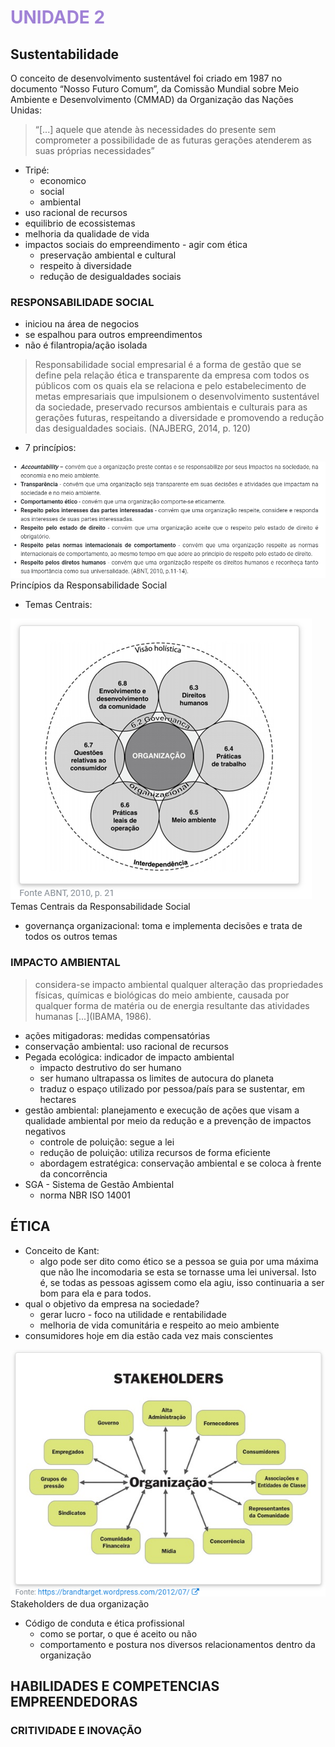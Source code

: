 # <span style="color:#A082D6">**UNIDADE 2**</span>

## Sustentabilidade

O conceito de desenvolvimento sustentável foi criado em 1987 no documento “Nosso Futuro Comum”, da Comissão Mundial sobre Meio Ambiente e Desenvolvimento (CMMAD) da Organização das Nações Unidas:

> “[...] aquele que atende às necessidades do presente sem comprometer a possibilidade de as futuras gerações atenderem as suas próprias necessidades”

- Tripé:
    - economico
    - social
    - ambiental
- uso racional de recursos
- equilibrio de ecossistemas
- melhoria da qualidade de vida
- impactos sociais do empreendimento - agir com ética
    - preservação ambiental e cultural
    - respeito à diversidade
    - redução de desigualdades sociais

### RESPONSABILIDADE SOCIAL
- iniciou na área de negocios
- se espalhou para outros empreendimentos
- não é filantropia/ação isolada

> Responsabilidade social empresarial é a forma de gestão que se define pela relação ética e transparente da empresa com todos os públicos com os quais ela se relaciona e pelo estabelecimento de metas empresariais que impulsionem o desenvolvimento sustentável da sociedade, preservado recursos ambientais e culturais para as gerações futuras, respeitando a diversidade e promovendo a redução das desigualdades sociais. (NAJBERG, 2014, p. 120)

- 7 princípios:

![](./assets/principios_resp_social.png)
<fig>Princípios da Responsabilidade Social</fig>

- Temas Centrais:

![](./assets/temas_centrais_resp_social.png)
<fig>Temas Centrais da Responsabilidade Social</fig>

- governança organizacional: toma e implementa decisões e trata de todos os outros temas

### IMPACTO AMBIENTAL

> considera-se impacto ambiental qualquer alteração das propriedades físicas, químicas e biológicas do meio ambiente, causada por qualquer forma de matéria ou de energia resultante das atividades humanas [...](IBAMA, 1986).

- ações mitigadoras: medidas compensatórias
- conservação ambiental: uso racional de recursos
- Pegada ecológica: indicador de impacto ambiental
    - impacto destrutivo do ser humano
    - ser humano ultrapassa os limites de autocura do planeta
    - traduz o espaço utilizado por pessoa/país para se sustentar, em hectares
- gestão ambiental: planejamento e execução de ações que visam a qualidade ambiental por meio da redução e a prevenção de impactos negativos
    - controle de poluição: segue a lei
    - redução de poluição: utiliza recursos de forma eficiente
    - abordagem estratégica: conservação ambiental e se coloca à frente da concorrência
- SGA - Sistema de Gestão Ambiental
    - norma NBR ISO 14001

## ÉTICA

- Conceito de Kant:
    - algo pode ser dito como ético se a pessoa se guia por uma máxima que não lhe incomodaria se esta se tornasse uma lei universal. Isto é, se todas as pessoas agissem como ela agiu, isso continuaria a ser bom para ela e para todos.
- qual o objetivo da empresa na sociedade?
    - gerar lucro - foco na utilidade e rentabilidade
    - melhoria de vida comunitária e respeito ao meio ambiente
- consumidores hoje em dia estão cada vez mais conscientes

![](./assets/stakeholders.png)
<fig>Stakeholders de dua organização</fig>

- Código de conduta e ética profissional
    - como se portar, o que é aceito ou não
    - comportamento e postura nos diversos relacionamentos dentro da organização

## HABILIDADES E COMPETENCIAS EMPREENDEDORAS
### CRITIVIDADE E INOVAÇÃO


